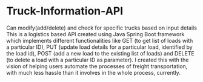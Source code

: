 # Truck-Information-API
Can modify(add/delete) and check for specific trucks based on input details
This is a logistics based API created using Java Spring Boot framework which implements different functionalities like GET (to get list of loads with a particular ID), PUT (update load details for a particular load, identified by the load id), POST (add a new load to the existing list of loads) and DELETE (to delete a load with a particular ID as parameter).
I created this with the vision of helping users automate the processes of freight transportation, with much less hassle than it involves in the whole process, currently.
